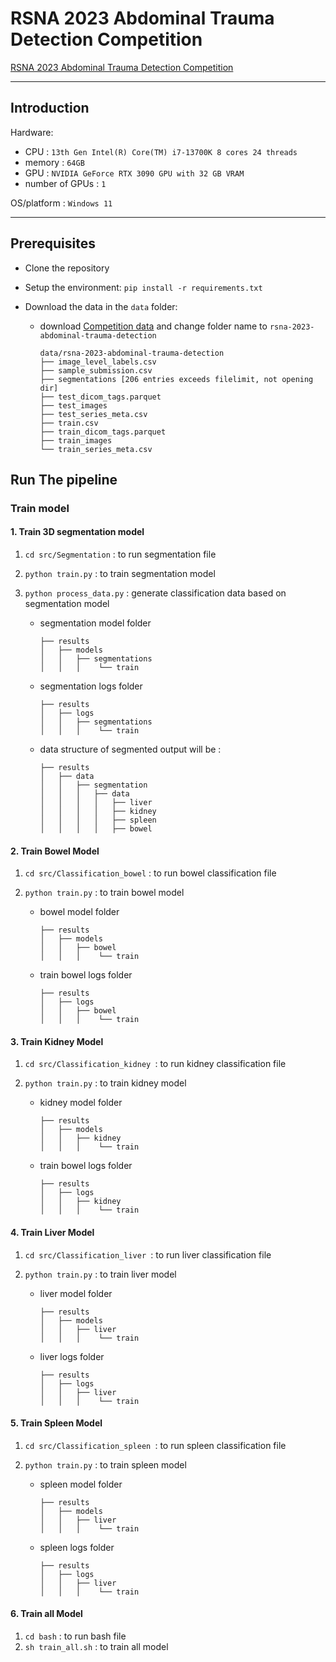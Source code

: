 # RSNA 2023 Abdominal Trauma Detection Competition

[RSNA 2023 Abdominal Trauma Detection Competition](https://www.kaggle.com/competitions/rsna-2023-abdominal-trauma-detection/overview)

------

## Introduction

Hardware:

- CPU : `13th Gen Intel(R) Core(TM) i7-13700K 8 cores 24 threads`
- memory : `64GB`
- GPU : `NVIDIA GeForce RTX 3090 GPU with 32 GB VRAM`
- number of GPUs : `1`

OS/platform : `Windows 11`


------

## Prerequisites

- Clone the repository

- Setup the environment:
  `pip install -r requirements.txt`

- Download the data in the `data` folder:

  - download [Competition data](https://www.kaggle.com/competitions/rsna-2023-abdominal-trauma-detection/data) and change folder name to `rsna-2023-abdominal-trauma-detection`

    ```
    data/rsna-2023-abdominal-trauma-detection
    ├── image_level_labels.csv
    ├── sample_submission.csv
    ├── segmentations [206 entries exceeds filelimit, not opening dir]
    ├── test_dicom_tags.parquet
    ├── test_images
    ├── test_series_meta.csv
    ├── train.csv
    ├── train_dicom_tags.parquet
    ├── train_images
    └── train_series_meta.csv
    ```

## Run The pipeline

### Train model

#### 1. Train 3D segmentation model

1. `cd src/Segmentation` : to run segmentation file

2. `python train.py` : to train segmentation model

3. `python process_data.py` : generate classification data based on segmentation model

   - segmentation model folder

     ```
     ├── results
     │   ├── models
     │   │   ├── segmentations
     │   │   │    └── train
     ```
   
   - segmentation logs folder
   
     ```
     ├── results
     │   ├── logs
     │   │   ├── segmentations
     │   │   │    └── train
     ```
     
   - data structure of segmented output will be :
   
     ```
     ├── results               
     │   ├── data
     │   │   ├── segmentation
     │   │   │   ├── data        
     │   │   │   │   ├── liver
     │   │   │   │   ├── kidney
     │   │   │   │   ├── spleen
     │   │   │   │   ├── bowel
     ```
     

#### 2. Train Bowel Model

1. `cd src/Classification_bowel` : to run bowel classification file

2. `python train.py` : to train bowel model

   - bowel model folder

     ```
     ├── results
     │   ├── models
     │   │   ├── bowel
     │   │   │    └── train
     ```

   - train bowel logs folder

     ```
     ├── results
     │   ├── logs
     │   │   ├── bowel
     │   │   │    └── train
     ```

#### 3. Train Kidney Model

1. `cd src/Classification_kidney `: to run kidney classification file

2. `python train.py` : to train kidney model

   - kidney model folder

     ```
     ├── results
     │   ├── models
     │   │   ├── kidney
     │   │   │    └── train
     ```

   - train bowel logs folder

     ```
     ├── results
     │   ├── logs
     │   │   ├── kidney
     │   │   │    └── train
     ```

#### 4. Train Liver Model

1. `cd src/Classification_liver `: to run liver classification file

2. `python train.py` : to train liver model

   - liver model folder

     ```
     ├── results
     │   ├── models
     │   │   ├── liver
     │   │   │    └── train
     ```

   - liver logs folder

     ```
     ├── results
     │   ├── logs
     │   │   ├── liver
     │   │   │    └── train
     ```

#### 5. Train Spleen Model

1. `cd src/Classification_spleen `: to run spleen classification file

2. `python train.py` : to train spleen model

   - spleen model folder

     ```
     ├── results
     │   ├── models
     │   │   ├── liver
     │   │   │    └── train
     ```

   - spleen logs folder

     ```
     ├── results
     │   ├── logs
     │   │   ├── liver
     │   │   │    └── train
     ```

#### 6. Train all Model

1. `cd bash` : to run bash file
2. `sh train_all.sh` : to train all model
